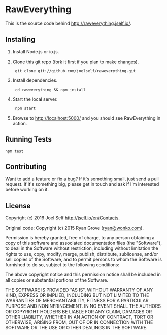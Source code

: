 RawEverything
======

This is the source code behind <http://raweverything.jself.io/>.


Installing
----------

1. Install Node.js or io.js.

2. Clone this git repo (fork it first if you plan to make changes).

        git clone git://github.com/joelself/raweverything.git

3. Install dependencies.

        cd raweverything && npm install

4. Start the local server.

        npm start

5. Browse to <http://localhost:5000/> and you should see RawEverything in action.


Running Tests
-------------

```
npm test
```


Contributing
------------

Want to add a feature or fix a bug? If it's something small, just send a pull
request. If it's something big, please get in touch and ask if I'm interested
before working on it.


License
-------
Copyright (c) 2016 Joel Self <http://jself.io/en/Contacts>.

Original code: Copyright (c) 2015 Ryan Grove (ryan@wonko.com).

Permission is hereby granted, free of charge, to any person obtaining a copy of
this software and associated documentation files (the "Software"), to deal in
the Software without restriction, including without limitation the rights to
use, copy, modify, merge, publish, distribute, sublicense, and/or sell copies of
the Software, and to permit persons to whom the Software is furnished to do so,
subject to the following conditions:

The above copyright notice and this permission notice shall be included in all
copies or substantial portions of the Software.

THE SOFTWARE IS PROVIDED "AS IS", WITHOUT WARRANTY OF ANY KIND, EXPRESS OR
IMPLIED, INCLUDING BUT NOT LIMITED TO THE WARRANTIES OF MERCHANTABILITY, FITNESS
FOR A PARTICULAR PURPOSE AND NONINFRINGEMENT. IN NO EVENT SHALL THE AUTHORS OR
COPYRIGHT HOLDERS BE LIABLE FOR ANY CLAIM, DAMAGES OR OTHER LIABILITY, WHETHER
IN AN ACTION OF CONTRACT, TORT OR OTHERWISE, ARISING FROM, OUT OF OR IN
CONNECTION WITH THE SOFTWARE OR THE USE OR OTHER DEALINGS IN THE SOFTWARE.

